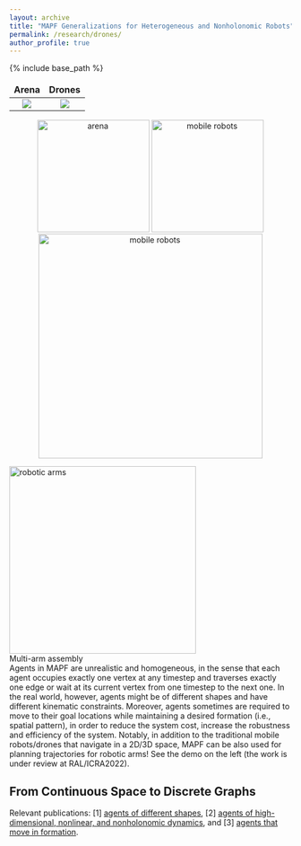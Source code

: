 ```yaml
---
layout: archive
title: "MAPF Generalizations for Heterogeneous and Nonholonomic Robots"
permalink: /research/drones/
author_profile: true
---
```


{% include base_path %}
<style>
td,th {
   border: none!important;
}
</style>

|                              Arena          |  Drones |
|:-------------------------------------------:|:-------------------------:|
| ![](https://jiaoyangli.me/images/arena.gif) |  ![](https://jiaoyangli.me/images/arena.gif) |



<p style="text-align:center;">
    <img src="https://jiaoyangli.me/images/arena.gif" title="mobile robots" width="200pt" alt="arena"/>
    <img src="https://jiaoyangli.me/images/drone_side.gif" title="mobile robots" width="200pt" />
    <img src="https://jiaoyangli.me/images/drone_top.gif" title="mobile robots" width="400pt" />
</p>

 <img src="https://jiaoyangli.me/images/bar.gif" title="robotic arms" style="width:250pt" />
  <figcaption>Multi-arm assembly</figcaption>
Agents in MAPF are unrealistic and homogeneous, in the sense that each agent occupies exactly one vertex at any timestep and traverses exactly one edge or wait at its current vertex from one timestep to the next one. In the real world, however, agents might be of different shapes and have different kinematic constraints. Moreover, agents sometimes are required to move to their goal locations while maintaining a desired formation (i.e., spatial pattern), in order to reduce the system cost, increase the robustness and efficiency of the system. 
Notably, in addition to the traditional mobile robots/drones that navigate in a 2D/3D space, MAPF can be also used for planning trajectories for robotic arms! See the demo on the left (the work is under review at RAL/ICRA2022).

## From Continuous Space to Discrete Graphs

Relevant publications: 
[1] [agents of different shapes](https://aaai.org/ojs/index.php/AAAI/article/view/4756 "AAAI 2019"), 
[2] [agents of high-dimensional, nonlinear, and nonholonomic dynamics](https://ojs.aaai.org/index.php/AAAI/article/view/17340 "AAAI 2021"), and
[3] [agents that move in formation](http://ifaamas.org/Proceedings/aamas2020/pdfs/p726.pdf "AAMAS 2020").
